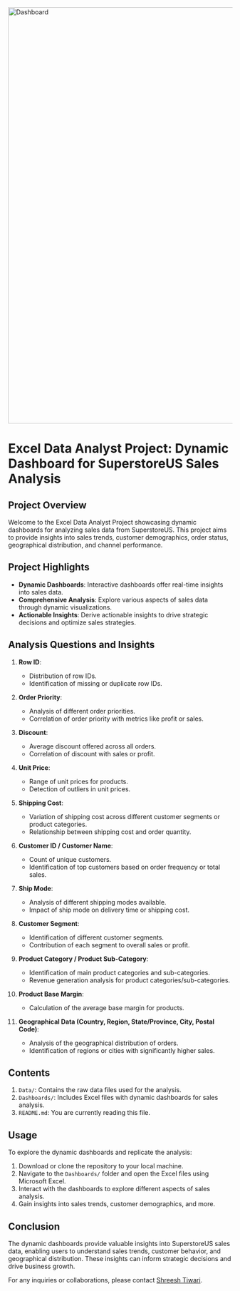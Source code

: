 <img width="934" alt="Dashboard" src="https://github.com/workwithshreesh/Excel-DataAnalyst-Projects/assets/117170243/637401c2-019c-4b95-9483-e479129bfd28">

# Excel Data Analyst Project: Dynamic Dashboard for SuperstoreUS Sales Analysis

## Project Overview

Welcome to the Excel Data Analyst Project showcasing dynamic dashboards for analyzing sales data from SuperstoreUS. This project aims to provide insights into sales trends, customer demographics, order status, geographical distribution, and channel performance.

## Project Highlights

- **Dynamic Dashboards**: Interactive dashboards offer real-time insights into sales data.
- **Comprehensive Analysis**: Explore various aspects of sales data through dynamic visualizations.
- **Actionable Insights**: Derive actionable insights to drive strategic decisions and optimize sales strategies.

## Analysis Questions and Insights

1. **Row ID**:
   - Distribution of row IDs.
   - Identification of missing or duplicate row IDs.

2. **Order Priority**:
   - Analysis of different order priorities.
   - Correlation of order priority with metrics like profit or sales.

3. **Discount**:
   - Average discount offered across all orders.
   - Correlation of discount with sales or profit.

4. **Unit Price**:
   - Range of unit prices for products.
   - Detection of outliers in unit prices.

5. **Shipping Cost**:
   - Variation of shipping cost across different customer segments or product categories.
   - Relationship between shipping cost and order quantity.

6. **Customer ID / Customer Name**:
   - Count of unique customers.
   - Identification of top customers based on order frequency or total sales.

7. **Ship Mode**:
   - Analysis of different shipping modes available.
   - Impact of ship mode on delivery time or shipping cost.

8. **Customer Segment**:
   - Identification of different customer segments.
   - Contribution of each segment to overall sales or profit.

9. **Product Category / Product Sub-Category**:
   - Identification of main product categories and sub-categories.
   - Revenue generation analysis for product categories/sub-categories.

10. **Product Base Margin**:
    - Calculation of the average base margin for products.

11. **Geographical Data (Country, Region, State/Province, City, Postal Code)**:
    - Analysis of the geographical distribution of orders.
    - Identification of regions or cities with significantly higher sales.

## Contents

1. `Data/`: Contains the raw data files used for the analysis.
2. `Dashboards/`: Includes Excel files with dynamic dashboards for sales analysis.
3. `README.md`: You are currently reading this file.

## Usage

To explore the dynamic dashboards and replicate the analysis:

1. Download or clone the repository to your local machine.
2. Navigate to the `Dashboards/` folder and open the Excel files using Microsoft Excel.
3. Interact with the dashboards to explore different aspects of sales analysis.
4. Gain insights into sales trends, customer demographics, and more.

## Conclusion

The dynamic dashboards provide valuable insights into SuperstoreUS sales data, enabling users to understand sales trends, customer behavior, and geographical distribution. These insights can inform strategic decisions and drive business growth.

For any inquiries or collaborations, please contact [Shreesh Tiwari](mailto:shreesht366@.com).
